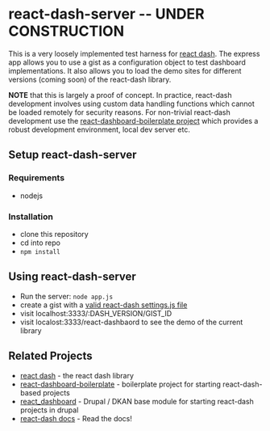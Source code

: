 # react-dash-server -- UNDER CONSTRUCTION
This is a very loosely implemented test harness for [react dash](https://github.com/NuCivic/react-dashboard). The express app allows you to use a gist as a configuration object to test dashboard implementations. It also allows you to load the demo sites for different versions (coming soon) of the react-dash library.

**NOTE** that this is largely a proof of concept. In practice, react-dash development involves using custom data handling functions which cannot be loaded remotely for security reasons. For non-trivial react-dash development use the [react-dashboard-boilerplate project](https://github.com/NuCivic/react-dashboard-boilerplate) which provides a robust development environment, local dev server etc.

## Setup react-dash-server
### Requirements
* nodejs

### Installation
* clone this repository
* cd into repo
* `npm install`

## Using react-dash-server
* Run the server: `node app.js`
* create a gist with a [valid react-dash settings.js file](http://react-dashboard.readthedocs.io/en/latest/development/settings.js.html)
* visit localhost:3333/:DASH_VERSION/GIST_ID
* visit localost:3333/react-dashbaord to see the demo of the current library

## Related Projects
* [react dash](https://github.com/NuCivic/react-dashboard) - the react dash library
* [react-dashboard-boilerplate](https://github.com/NuCivic/react-dashboard-boilerplate) - boilerplate project for starting react-dash-based projects 
* [react_dashboard](https://github.com/NuCivic/react_dashboard) - Drupal / DKAN base module for starting react-dash projects in drupal
* [react-dash docs](http://react-dashboard.readthedocs.io/en/latest/) - Read the docs!
